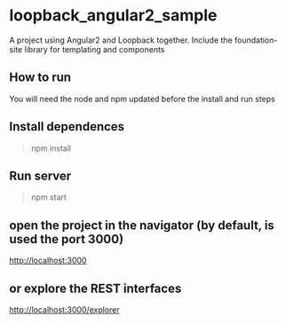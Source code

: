 # loopback_angular2_sample
A project using Angular2 and Loopback together.
Include the foundation-site library for templating and components

## How to run
You will need the node and npm updated before the install and run steps

## Install dependences
> npm install

## Run server
> npm start

## open the project in the navigator (by default, is used the port 3000)
[http://localhost:3000](http://localhost:3000)

## or explore the REST interfaces
[http://localhost:3000/explorer](http://localhost:3000/explorer)
